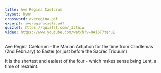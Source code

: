 ```yaml
---
title: Ave Regina Caelorum
layout: hymn
crossword: averegina.pdf
excerpt: avereginacaeli.pdf
quizlet: https://quizlet.com/_33tnzw
video: https://www.youtube.com/watch?v=OAi6T7tQruE
---
```


Ave Regina Caelorum - the Marian Antiphon for the time from Candlemas (2nd February) to Easter (or just before the Sacred Triduum)

It is the shortest and easiest of the four - which makes sense being Lent, a time of restraint.

